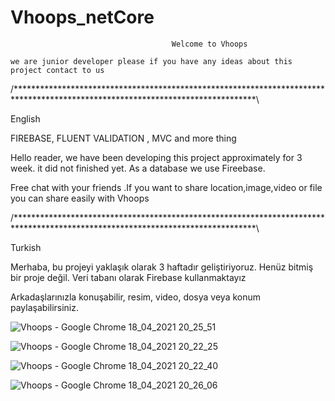 # Vhoops_netCore
                                        Welcome to Vhoops
    
    we are junior developer please if you have any ideas about this project contact to us 
    
/*******************************************************************************************************************************\

English 

FIREBASE, FLUENT VALIDATION , MVC and more thing

Hello reader, we have been developing this project approximately for 3 week. it did not finished yet. As a database we use Fireebase. 

Free chat with your friends .If you want to share location,image,video or file you can share easily with Vhoops

/*******************************************************************************************************************************\

Turkish

Merhaba, bu projeyi yaklaşık olarak 3 haftadır geliştiriyoruz. Henüz bitmiş bir proje değil. Veri tabanı olarak Firebase kullanmaktayız

Arkadaşlarınızla konuşabilir, resim, video, dosya veya konum paylaşabilirsiniz.






![Vhoops - Google Chrome 18_04_2021 20_25_51](https://user-images.githubusercontent.com/77804034/115154771-40038880-a085-11eb-982c-a31f277cdf20.png)

![Vhoops - Google Chrome 18_04_2021 20_22_25](https://user-images.githubusercontent.com/77804034/115154766-337f3000-a085-11eb-812e-4f01e3664708.png)

![Vhoops - Google Chrome 18_04_2021 20_22_40](https://user-images.githubusercontent.com/77804034/115154770-3ed25b80-a085-11eb-8d4a-b61d46831732.png)

![Vhoops - Google Chrome 18_04_2021 20_26_06](https://user-images.githubusercontent.com/77804034/115154765-324e0300-a085-11eb-97cb-69f24e625006.png)

